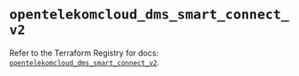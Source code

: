 # `opentelekomcloud_dms_smart_connect_v2`

Refer to the Terraform Registry for docs: [`opentelekomcloud_dms_smart_connect_v2`](https://registry.terraform.io/providers/opentelekomcloud/opentelekomcloud/1.36.44/docs/resources/dms_smart_connect_v2).

